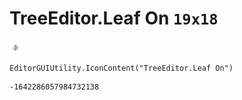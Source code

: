 # TreeEditor.Leaf On `19x18`
<img src="/img/TreeEditor.Leaf%20On.png" width=19 height=18>

``` CSharp
EditorGUIUtility.IconContent("TreeEditor.Leaf On")
```
```
-1642286057984732138
```
